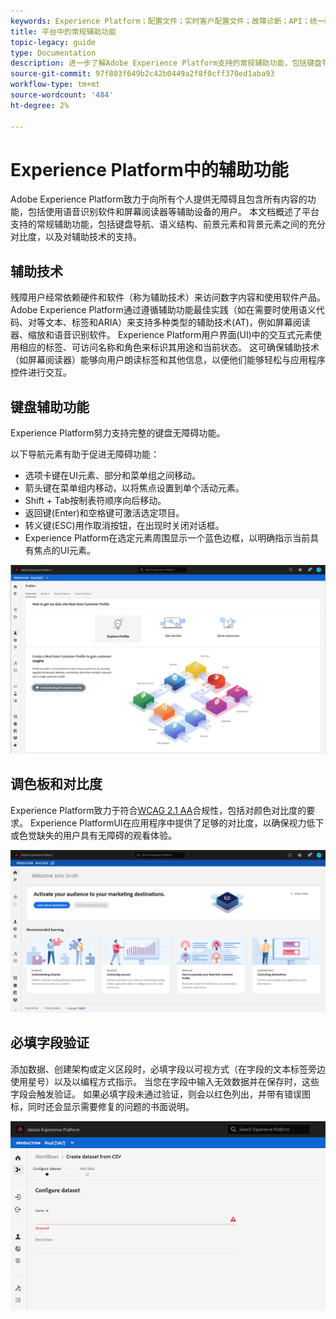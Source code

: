 ```yaml
---
keywords: Experience Platform；配置文件；实时客户配置文件；故障诊断；API；统一配置文件；统一配置文件；统一；配置文件；rtcp;XDM图形
title: 平台中的常规辅助功能
topic-legacy: guide
type: Documentation
description: 进一步了解Adobe Experience Platform支持的常规辅助功能，包括键盘导航、调色板和对比度以及辅助技术支持。
source-git-commit: 97f803f649b2c42b0449a2f8f0cff370ed1aba93
workflow-type: tm+mt
source-wordcount: '484'
ht-degree: 2%

---
```



# Experience Platform中的辅助功能

Adobe Experience Platform致力于向所有个人提供无障碍且包含所有内容的功能，包括使用语音识别软件和屏幕阅读器等辅助设备的用户。 本文档概述了平台支持的常规辅助功能，包括键盘导航、语义结构、前景元素和背景元素之间的充分对比度，以及对辅助技术的支持。

## 辅助技术

残障用户经常依赖硬件和软件（称为辅助技术）来访问数字内容和使用软件产品。 Adobe Experience Platform通过遵循辅助功能最佳实践（如在需要时使用语义代码、对等文本、标签和ARIA）来支持多种类型的辅助技术(AT)，例如屏幕阅读器、缩放和语音识别软件。 Experience Platform用户界面(UI)中的交互式元素使用相应的标签、可访问名称和角色来标识其用途和当前状态。 这可确保辅助技术（如屏幕阅读器）能够向用户朗读标签和其他信息，以便他们能够轻松与应用程序控件进行交互。

## 键盘辅助功能

Experience Platform努力支持完整的键盘无障碍功能。

以下导航元素有助于促进无障碍功能：
* 选项卡键在UI元素、部分和菜单组之间移动。
* 箭头键在菜单组内移动，以将焦点设置到单个活动元素。
* Shift + Tab按制表符顺序向后移动。
* 返回键(Enter)和空格键可激活选定项目。
* 转义键(ESC)用作取消按钮，在出现时关闭对话框。
* Experience Platform在选定元素周围显示一个蓝色边框，以明确指示当前具有焦点的UI元素。

![选定元素周围显示蓝色边框，指示已应用焦点。](images/profile-overview-tab.png)

## 调色板和对比度

Experience Platform致力于符合[WCAG 2.1 AA](https://www.w3.org/TR/WCAG/)合规性，包括对颜色对比度的要求。 Experience PlatformUI在应用程序中提供了足够的对比度，以确保视力低下或色觉缺失的用户具有无障碍的观看体验。

![Experience PlatformUI的主页上显示的调色板和对比度。](images/homepage.png)

## 必填字段验证

添加数据、创建架构或定义区段时，必填字段以可视方式（在字段的文本标签旁边使用星号）以及以编程方式指示。 当您在字段中输入无效数据并在保存时，这些字段会触发验证。 如果必填字段未通过验证，则会以红色列出，并带有错误图标，同时还会显示需要修复的问题的书面说明。

![未通过验证的必填字段的特写。该字段以红色显示，并显示错误图标。](images/field-validation.png)